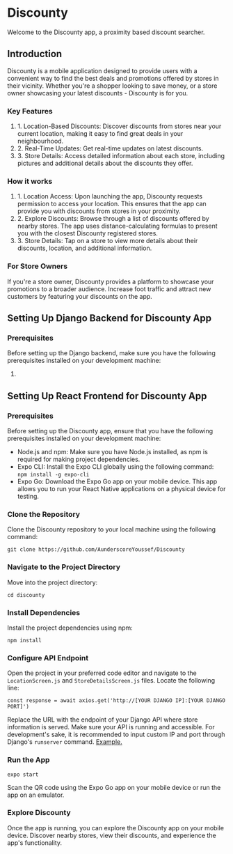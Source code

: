 <h1>Discounty</h1>
<p>Welcome to the Discounty app, a proximity based discount searcher.</p>
<h2>Introduction</h2>
<p>Discounty is a mobile application designed to provide users with a convenient way to find
the best deals and promotions offered by stores in their vicinity. Whether you're a shopper looking to save
money, or a store owner showcasing your latest discounts - Discounty is for you.</p>

<h3>Key Features</h3>
<ol><li>1. Location-Based Discounts: Discover discounts from stores near your current location,
making it easy to find great deals in your neighbourhood.</li>
<li>2. Real-Time Updates: Get real-time updates on latest discounts.</li>
<li>3. Store Details: Access detailed information about each store, including pictures and additional details about
the discounts they offer.</li>
</ol>

<h3>How it works</h3>
<ol><li>
  1. Location Access: Upon launching the app, Discounty requests permission to access your location. This ensures that the app
  can provide you with discounts from stores in your proximity.
</li>
<li>
  2. Explore Discounts: Browse through a list of discounts offered by nearby stores. The app uses distance-calculating formulas
  to present you with the closest Discounty registered stores.
</li>
<li>
  3. Store Details: Tap on a store to view more details about their discounts, location, and additional information.
</li></ol>

<h3>For Store Owners</h3>
<p>If you're a store owner, Discounty provides a platform to showcase your promotions to a broader audience. Increase foot
traffic and attract new customers by featuring your discounts on the app.</p>

<h2>Setting Up Django Backend for Discounty App</h2>
<h3>Prerequisites</h3>
<p>Before setting up the Django backend, make sure you have the following prerequisites installed on your development machine:</p>
<ol><li></li></ol>



<h2>Setting Up React Frontend for Discounty App</h2>
<h3>Prerequisites</h3>
<p>Before setting up the Discounty app, ensure that you have the following prerequisites installed on your development machine:
</p>
<ul><li>Node.js and npm: Make sure you have Node.js installed, as npm is required for making project dependencies.</li>
<li>Expo CLI: Install the Expo CLI globally using the following command: <br>
<code>npm install -g expo-cli</code></li>
<li>Expo Go: Download the Expo Go app on your mobile device. This app allows you to run your React Native applications
on a physical device for testing.</li></ul>

<h3>Clone the Repository</h3>
<p>Clone the Discounty repository to your local machine using the following command:</p>
<code>git clone https://github.com/AunderscoreYoussef/Discounty</code>

<h3>Navigate to the Project Directory</h3>
<p>Move into the project directory:</p>
<code>cd discounty</code>

<h3>Install Dependencies</h3>
<p>Install the project dependencies using npm:</p>
<code>npm install</code>

<h3>Configure API Endpoint</h3>
<p>Open the project in your preferred code editor and navigate to the <code>LocationScreen.js</code> and <code>StoreDetailsScreen.js</code> files.
Locate the following line:</p>
<code>const response = await axios.get('http://[YOUR DJANGO IP]:[YOUR DJANGO PORT]')</code>
<p>Replace the URL with the endpoint of your Django API where store information is served. Make sure your API is running and accessible. For development's sake, it is recommended to input custom IP and port through Django's <code>runserver</code> command. <a href="#example">Example.</a></p>

<h3>Run the App</h3>
<code>expo start</code>
<p>Scan the QR code using the Expo Go app on your mobile device or run the app on an emulator.</p>

<h3>Explore Discounty</h3>
<p>Once the app is running, you can explore the Discounty app on your mobile device. Discover nearby stores, view their discounts, and experience the app's functionality.</p>
